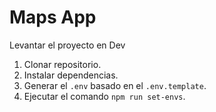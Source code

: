 # Maps App

Levantar el proyecto en Dev

1. Clonar repositorio.
2. Instalar dependencias.
3. Generar el `.env` basado en el `.env.template`.
4. Ejecutar el comando `npm run set-envs`.
